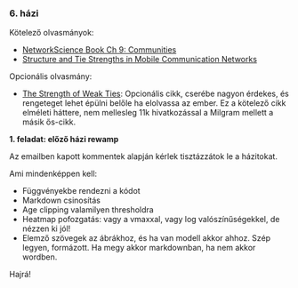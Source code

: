 ### 6. házi

Kötelező olvasmányok:
- [NetworkScience Book Ch 9: Communities](http://networksciencebook.com/chapter/9)
- [Structure and Tie Strengths in Mobile Communication Networks](https://www.pnas.org/content/pnas/104/18/7332.full.pdf)

Opcionális olvasmány:
- [The Strength of Weak Ties](https://drive.google.com/open?id=1gNUMWlhr_OTf4Cj05kiZbAT3fS0Fhvo5&authuser=0): Opcionális cikk, cserébe nagyon érdekes, és rengeteget lehet épülni belőle ha elolvassa az ember. Ez a kötelező cikk elméleti háttere, nem mellesleg 11k hivatkozással a Milgram mellett a másik ős-cikk. 

**1. feladat: előző házi rewamp**

Az emailben kapott kommentek alapján kérlek tisztázzátok le a házitokat. 

Ami mindenképpen kell:
- Függvényekbe rendezni a kódot
- Markdown csinosítás
- Age clipping valamilyen thresholdra
- Heatmap pofozgatás: vagy a vmaxxal, vagy log valószínűségekkel, de nézzen ki jól!
- Elemző szövegek az ábrákhoz, és ha van modell akkor ahhoz. Szép legyen, formázott. Ha megy akkor markdownban, ha nem akkor wordben.

Hajrá!